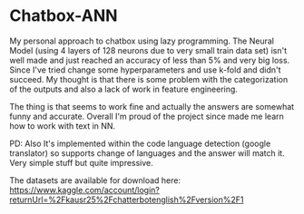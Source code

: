 # Chatbox-ANN

My personal approach to chatbox using lazy programming.
The Neural Model (using 4 layers of 128 neurons due to very small train data set) isn't well made and just reached an accuracy of less than 5% and very big loss. Since I've tried change some hyperparameters and use k-fold and didn't succeed. My thought is that there is some problem with the categorization of the outputs and also a lack of work in feature engineering.

The thing is that seems to work fine and actually the answers are somewhat funny and accurate.
Overall I'm proud of the project since made me learn how to work with text in NN.

PD: Also It's implemented within the code language detection (google translator) so supports change of languages and the answer will match it. Very simple stuff but quite impressive.

The datasets are available for download here:
https://www.kaggle.com/account/login?returnUrl=%2Fkausr25%2Fchatterbotenglish%2Fversion%2F1

